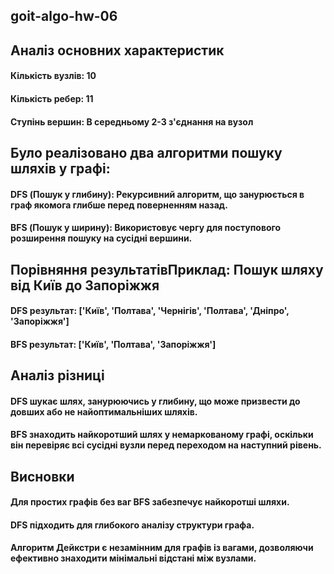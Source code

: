 ## goit-algo-hw-06

## Аналіз основних характеристик
#### Кількість вузлів: 10
#### Кількість ребер: 11
#### Ступінь вершин: В середньому 2-3 з'єднання на вузол

## Було реалізовано два алгоритми пошуку шляхів у графі:
#### DFS (Пошук у глибину): Рекурсивний алгоритм, що занурюється в граф якомога глибше перед поверненням назад.
#### BFS (Пошук у ширину): Використовує чергу для поступового розширення пошуку на сусідні вершини.

## Порівняння результатівПриклад: Пошук шляху від Київ до Запоріжжя
#### DFS результат: ['Київ', 'Полтава', 'Чернігів', 'Полтава', 'Дніпро', 'Запоріжжя']
#### BFS результат: ['Київ', 'Полтава', 'Запоріжжя']

## Аналіз різниці
#### DFS шукає шлях, занурюючись у глибину, що може призвести до довших або не найоптимальніших шляхів.
#### BFS знаходить найкоротший шлях у немаркованому графі, оскільки він перевіряє всі сусідні вузли перед переходом на наступний рівень.

## Висновки
#### Для простих графів без ваг BFS забезпечує найкоротші шляхи.
#### DFS підходить для глибокого аналізу структури графа.
#### Алгоритм Дейкстри є незамінним для графів із вагами, дозволяючи ефективно знаходити мінімальні відстані між вузлами.
